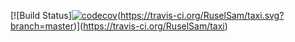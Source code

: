 [![Build Status][![codecov](https://codecov.io/gh/RuselSam/taxi/branch/master/graph/badge.svg)](https://codecov.io/gh/RuselSam/taxi)(https://travis-ci.org/RuselSam/taxi.svg?branch=master)](https://travis-ci.org/RuselSam/taxi)